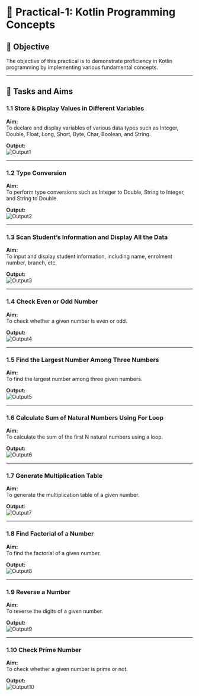 # 📘 Practical-1: Kotlin Programming Concepts

## 🧪 Objective
The objective of this practical is to demonstrate proficiency in Kotlin programming by implementing various fundamental concepts.

---

## 📝 Tasks and Aims

### 1.1 Store & Display Values in Different Variables
**Aim:**  
To declare and display variables of various data types such as Integer, Double, Float, Long, Short, Byte, Char, Boolean, and String.

**Output:**  
![Output1](screenshot/img.png)

---

### 1.2 Type Conversion
**Aim:**  
To perform type conversions such as Integer to Double, String to Integer, and String to Double.

**Output:**  
![Output2](screenshot/img_1.png)

---

### 1.3 Scan Student’s Information and Display All the Data
**Aim:**  
To input and display student information, including name, enrolment number, branch, etc.

**Output:**  
![Output3](screenshot/img_2.png)

---

### 1.4 Check Even or Odd Number
**Aim:**  
To check whether a given number is even or odd.

**Output:**  
![Output4](screenshot/img_3.png)

---

### 1.5 Find the Largest Number Among Three Numbers
**Aim:**  
To find the largest number among three given numbers.

**Output:**  
![Output5](screenshot/img_4.png)

---

### 1.6 Calculate Sum of Natural Numbers Using For Loop
**Aim:**  
To calculate the sum of the first N natural numbers using a loop.

**Output:**  
![Output6](screenshot/img_5.png)

---

### 1.7 Generate Multiplication Table
**Aim:**  
To generate the multiplication table of a given number.

**Output:**  
![Output7](screenshot/img_6.png)

---

### 1.8 Find Factorial of a Number
**Aim:**  
To find the factorial of a given number.

**Output:**  
![Output8](screenshot/img_7.png)

---

### 1.9 Reverse a Number
**Aim:**  
To reverse the digits of a given number.

**Output:**  
![Output9](screenshot/img_8.png)

---

### 1.10 Check Prime Number
**Aim:**  
To check whether a given number is prime or not.

**Output:**  
![Output10](screenshot/img_9.png)
